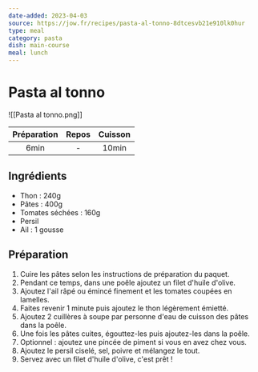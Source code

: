 ```yaml
---
date-added: 2023-04-03
source: https://jow.fr/recipes/pasta-al-tonno-8dtcesvb21e910lk0hur
type: meal
category: pasta
dish: main-course
meal: lunch
---
```


# Pasta al tonno

![[Pasta al tonno.png]]

| Préparation | Repos | Cuisson |
|:-----------:|:-----:|:-------:|
|    6min     |   -   |  10min  |

## Ingrédients

- Thon : 240g
- Pâtes : 400g
- Tomates séchées : 160g
- Persil
- Ail : 1 gousse

## Préparation

1. Cuire les pâtes selon les instructions de préparation du paquet.
2. Pendant ce temps, dans une poêle ajoutez un filet d'huile d'olive.
3. Ajoutez l'ail râpé ou émincé finement et les tomates coupées en lamelles.
4. Faites revenir 1 minute puis ajoutez le thon légèrement émietté.
5. Ajoutez 2 cuillères à soupe par personne d'eau de cuisson des pâtes dans la poêle.
6. Une fois les pâtes cuites, égouttez-les puis ajoutez-les dans la poêle.
7. Optionnel : ajoutez une pincée de piment si vous en avez chez vous.
8. Ajoutez le persil ciselé, sel, poivre et mélangez le tout.
9. Servez avec un filet d'huile d'olive, c'est prêt !
